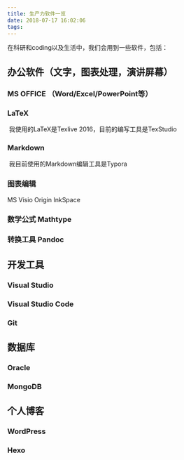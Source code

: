 ```yaml
---
title: 生产力软件一览
date: 2018-07-17 16:02:06
tags:
---
```


在科研和coding以及生活中，我们会用到一些软件，包括：

## 办公软件（文字，图表处理，演讲屏幕）
  ### MS OFFICE （Word/Excel/PowerPoint等）

  ### LaTeX

​	我使用的LaTeX是Texlive 2016，目前的编写工具是TexStudio

  ### Markdown

​	我目前使用的Markdown编辑工具是Typora

### 图表编辑

MS Visio
Origin
InkSpace

### 数学公式 Mathtype

### 转换工具 Pandoc

## 开发工具
  ### Visual Studio
  ### Visual Studio Code

### Git

## 数据库
  ### Oracle
  ### MongoDB
## 个人博客
  ### WordPress

  ### Hexo
